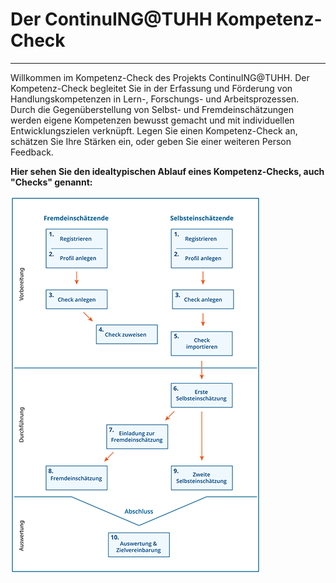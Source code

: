# Der ContinuING@TUHH Kompetenz-Check 

- - -

Willkommen im Kompetenz-Check des Projekts ContinuING@TUHH. Der Kompetenz-Check begleitet Sie in der Erfassung und Förderung von Handlungskompetenzen in Lern-, Forschungs- und Arbeitsprozessen. Durch die Gegenüberstellung von Selbst- und Fremdeinschätzungen werden eigene Kompetenzen bewusst gemacht und mit individuellen Entwicklungszielen verknüpft. Legen Sie einen Kompetenz-Check an, schätzen Sie Ihre Stärken ein, oder geben Sie einer weiteren Person Feedback.

**Hier sehen Sie den idealtypischen Ablauf eines Kompetenz-Checks, auch "Checks" genannt:**

![Übersicht der Rollen und Schritte im Kompetenz-Check](media/KCAblauf.png)